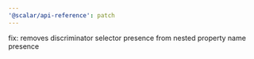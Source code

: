 ```yaml
---
'@scalar/api-reference': patch
---
```


fix: removes discriminator selector presence from nested property name presence

